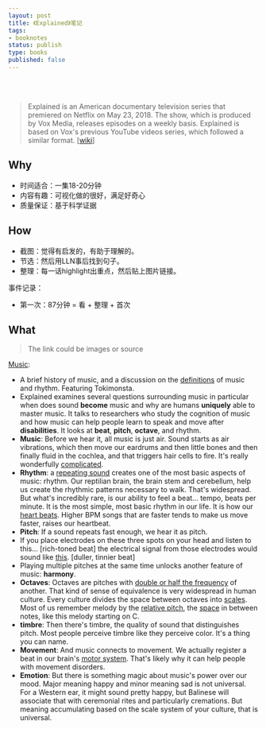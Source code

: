 ```yaml
--- 
layout: post
title: 《Explained》笔记
tags: 
- booknotes
status: publish
type: books
published: false
---
```




<br>
<br>

> Explained is an American documentary television series that premiered on Netflix on May 23, 2018. The show, which is produced by Vox Media, releases episodes on a weekly basis. Explained is based on Vox's previous YouTube videos series, which followed a similar format. [[wiki](https://www.wikiwand.com/en/Explained_(TV_series))]

## Why

* 时间适合：一集18-20分钟
* 内容有趣：可视化做的很好，满足好奇心
* 质量保证：基于科学证据

## How

* 截图：觉得有启发的，有助于理解的。
* 节选：然后用LLN事后找到句子。
* 整理：每一话highlight出重点，然后贴上图片链接。

事件记录：

* 第一次：87分钟 = 看 + 整理 + 首次

## What

> The link could be images or source

[Music](https://www.netflix.com/watch/80243768):

* A brief history of music, and a discussion on the [definitions](https://i.imgur.com/DrmOTK7.png) of music and rhythm. Featuring Tokimonsta.
* Explained examines several questions surrounding music in particular when does sound **become** music and why are humans **uniquely** able to master music. It talks to researchers who study the cognition of music and how music can help people learn to speak and move after **disabilities**. It looks at **beat**, **pitch**, **octave**, and rhythm. 
* **Music**: Before we hear it, all music is just air. Sound starts as air vibrations, which then move our eardrums and then little bones and then finally fluid in the cochlea, and that triggers hair cells to fire. It's really wonderfully [complicated](https://i.imgur.com/pXWJR2Q.png).
* **Rhythm**: a [repeating sound](https://i.imgur.com/skFyBDg.png) creates one of the most basic aspects of music: rhythm. Our reptilian brain, the brain stem and cerebellum, help us create the rhythmic patterns necessary to walk. That's widespread. But what's incredibly rare, is our ability to feel a beat... tempo, beats per minute. It is the most simple, most basic rhythm in our life. It is how our [heart beats](https://i.imgur.com/Xwx9wo4.png). Higher BPM songs that are faster tends to make us move faster, raises our heartbeat.
* **Pitch**:  If a sound repeats fast enough, we hear it as pitch. 
* If you place electrodes on these three spots on your head and listen to this... [rich-toned beat] the electrical signal from those electrodes would sound like [this](https://i.imgur.com/x5svUJv.png). [duller, tinnier beat]
* Playing multiple pitches at the same time unlocks another feature of music: **harmony**.
* **Octaves**: Octaves are pitches with [double or half the frequency](https://i.imgur.com/J8SOFr9.png) of another. That kind of sense of equivalence is very widespread in human culture. Every culture divides the space between octaves into [scales](https://i.imgur.com/J8SOFr9.png). Most of us remember melody by the [relative pitch](https://i.imgur.com/9159cG8.png), the [space](https://i.imgur.com/HCgxwCi.png) in between notes, like this melody starting on C.
* **timbre**: Then there's timbre, the quality of sound that distinguishes pitch. Most people perceive timbre like they perceive color. It's a thing you can name.
* **Movement**: And music connects to movement. We actually register a beat in our brain's [motor system](https://i.imgur.com/tZzBh6c.png). That's likely why it can help people with movement disorders.
* **Emotion**: But there is something magic about music's power over our mood. Major meaning happy and minor meaning sad is not universal. For a Western ear, it might sound pretty happy, but Balinese will associate that with ceremonial rites and particularly cremations. But meaning accumulating based on the scale system of your culture, that is universal.


<br>
<br>

